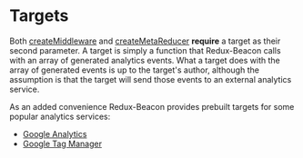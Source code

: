 # Targets

Both [createMiddleware](../api/create-middleware.md) and
[createMetaReducer](../api/create-meta-reducer.md) **require** a
target as their second parameter. A target is simply a function that
Redux-Beacon calls with an array of generated analytics events. What a
target does with the array of generated events is up to the target's
author, although the assumption is that the target will send those
events to an external analytics service.

As an added convenience Redux-Beacon provides prebuilt targets for
some popular analytics services:

* [Google Analytics](google-analytics.md)
* [Google Tag Manager](gtm.md)
